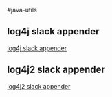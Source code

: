 #java-utils

## log4j slack appender
[log4j slack appender](log4j-slack-appender.md)

## log4j2 slack appender
[log4j2 slack appender](log4j2-slack-appender.md)

   